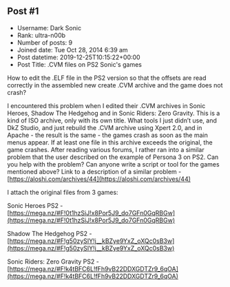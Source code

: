 ## Post #1
- Username: Dark Sonic
- Rank: ultra-n00b
- Number of posts: 9
- Joined date: Tue Oct 28, 2014 6:39 am
- Post datetime: 2019-12-25T10:15:22+00:00
- Post Title: .CVM files on PS2 Sonic's games

How to edit the .ELF file in the PS2 version so that the offsets are read correctly in the assembled new create .CVM archive and the game does not crash?

I encountered this problem when I edited their .CVM archives in Sonic Heroes, Shadow The Hedgehog and in Sonic Riders: Zero Gravity. This is a kind of ISO archive, only with its own title.
What tools I just didn’t use, and DkZ Studio, and just rebuild the .CVM archive using Xpert 2.0, and in Apache - the result is the same - the games crash as soon as the main menus appear.
If at least one file in this archive exceeds the original, the game crashes. After reading various forums, I rather ran into a similar problem that the user described on the example of Persona 3 on PS2.
Can you help with the problem? Can anyone write a script or tool for the games mentioned above?
Link to a description of a similar problem - [https://aloshi.com/archives/44](https://aloshi.com/archives/44)

I attach the original files from 3 games:

Sonic Heroes PS2 - [https://mega.nz/#F!0t1hzSiJ!x8Por5J9_do7GFn0GqRBGw](https://mega.nz/#F!0t1hzSiJ!x8Por5J9_do7GFn0GqRBGw)

Shadow The Hedgehog PS2 - [https://mega.nz/#F!g50zySIY!j__kBZye9YxZ_oXQc0sB3w](https://mega.nz/#F!g50zySIY!j__kBZye9YxZ_oXQc0sB3w)

Sonic Riders: Zero Gravity PS2 - [https://mega.nz/#F!k4tBFC6L!fFh9vB22DDXGDTZr9_6qOA](https://mega.nz/#F!k4tBFC6L!fFh9vB22DDXGDTZr9_6qOA)
